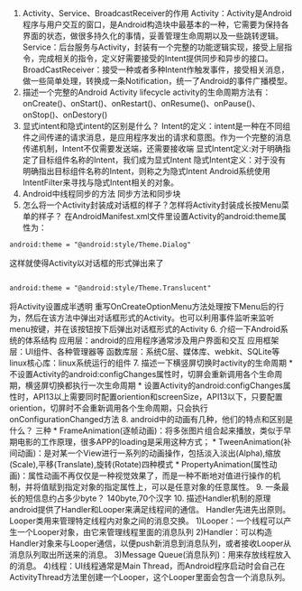 1. Activity、Service、BroadcastReceiver的作用
Activity：Activity是Android程序与用户交互的窗口，是Android构造块中最基本的一种，它需要为保持各界面的状态，做很多持久化的事情，妥善管理生命周期以及一些跳转逻辑。
Service：后台服务与Activity，封装有一个完整的功能逻辑实现，接受上层指令，完成相关的指令，定义好需要接受的Intent提供同步和异步的接口。
BroadCastReceiver：接受一种或者多种Intent作触发事件，接受相关消息，做一些简单处理，转换成一条Notification，统一了Android的事件广播模型。
2. 描述一个完整的Android Activity lifecycle
activity的生命周期方法有：onCreate()、onStart()、onRestart()、onResume()、onPause()、onStop()、onDestory()
3. 显式intent和隐式intent的区别是什么？
Intent的定义：intent是一种在不同组件之间传递的请求消息，是应用程序发出的请求和意图。作为一个完整的消息传递机制，Intent不仅需要发送端，还需要接收端
显式Intent定义:对于明确指定了目标组件名称的Intent，我们成为显式Intent
隐式Intent定义：对于没有明确指出目标组件名称的Intent，则称之为隐式Intent
Android系统使用IntentFilter来寻找与隐式Intent相关的对象。
4. Android中线程同步的方法
同步方法和同步块
5. 怎么将一个Activity封装成对话框的样子？怎样将Activity封装成长按Menu菜单的样子？
在AndroidManifest.xml文件里设置Activity的android:theme属性为：

```xml
android:theme = "@android:style/Theme.Dialog"
```
这样就使得Activity以对话框的形式弹出来了

```xml

android:theme = "@android:style/Theme.Translucent"
```
将Activity设置成半透明
重写OnCreateOptionMenu方法处理按下Menu后的行为，然后在该方法中弹出对话框形式的Activity。也可以利用事件监听来监听menu按键，并在该按钮按下后弹出对话框形式的Activity
6. 介绍一下Android系统的体系结构
应用层：android的应用程序通常涉及用户界面和交互
应用框架层：UI组件、各种管理器等
函数库层：系统C层、媒体库、webkit、SQLite等
linux核心库：linux系统运行的组件
7. 描述一下横竖屏切换时activity的生命周期
    * 不设置Activity的android:configChanges属性时，切屏会重新调用各个生命周期，横竖屏切换都执行一次生命周期
    * 设置Activity的android:configChanges属性时，API13以上需要同时配置oriention和screenSize，API13以下，只要配置oriention，切屏时不会重新调用各个生命周期，只会执行onConfigurationChanged方法
8. android中的动画有几种，他们的特点和区别是什么？
三种
    * FrameAnimation(逐帧动画)：将多张图片组合起来播放，类似于早期电影的工作原理，很多APP的loading是采用这种方式；
    * TweenAnimation(补间动画)：是对某一个View进行一系列的动画操作，包括淡入淡出(Alpha),缩放(Scale),平移(Translate),旋转(Rotate)四种模式
    * PropertyAnimation(属性动画)：属性动画不再仅仅是一种视觉效果了，而是一种不断地对值进行操作的机制，并将值赋到指定对象的指定属性上，可以是任意对象的任意属性。
9. 一条最长的短信息约占多少byte？
140byte,70个汉字
10. 描述Handler机制的原理
android提供了Handler和Looper来满足线程间的通信。
Handler先进先出原则。
Looper类用来管理特定线程内对象之间的消息交换。
1)Looper：一个线程可以产生一个Looper对象，由它来管理线程里面的消息队列
2)Handler：可以构造Handler对象来与Looper通信，以便push新消息到消息队列，或者接收Looper从消息队列取出所送来的消息。
3)Message Queue(消息队列)：用来存放线程放入的消息。
4)线程：UI线程通常是Main Thread，而Android程序启动时会自己在ActivityThread方法里创建一个Looper，这个Looper里面会包含一个消息队列。
